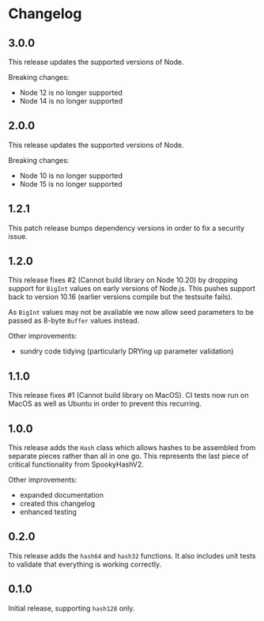 # Changelog

## 3.0.0

This release updates the supported versions of Node.

Breaking changes:

* Node 12 is no longer supported
* Node 14 is no longer supported

## 2.0.0

This release updates the supported versions of Node.

Breaking changes:

* Node 10 is no longer supported
* Node 15 is no longer supported

## 1.2.1

This patch release bumps dependency versions in order to fix a security issue.

## 1.2.0

This release fixes #2 (Cannot build library on Node 10.20) by dropping support
for `BigInt` values on early versions of Node.js. This pushes support back to
version 10.16 (earlier versions compile but the testsuite fails).

As `BigInt` values may not be available we now allow seed parameters to be
passed as 8-byte `Buffer` values instead.

Other improvements:

* sundry code tidying (particularly DRYing up parameter validation)

## 1.1.0

This release fixes #1 (Cannot build library on MacOS).
CI tests now run on MacOS as well as Ubuntu in order to prevent this recurring.

## 1.0.0

This release adds the `Hash` class which allows hashes to be assembled from
separate pieces rather than all in one go.
This represents the last piece of critical functionality from SpookyHashV2.

Other improvements:

* expanded documentation
* created this changelog
* enhanced testing

## 0.2.0

This release adds the `hash64` and `hash32` functions.
It also includes unit tests to validate that everything is working correctly.

## 0.1.0

Initial release, supporting `hash128` only.
